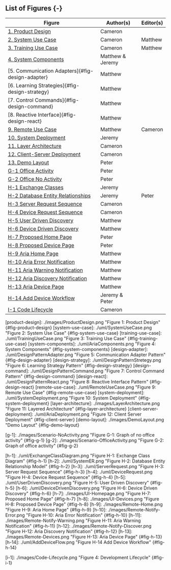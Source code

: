 <p style="page-break-before:always;"></p>

## List of Figures {-}

| Figure                                             | Author(s)            | Editor(s)            |
| -------------------------------------------------- | -------------------- | -------------------- |
| [1. Product Design](#fig-product-design)           | Cameron              |                      |
| [2. System Use Case](#fig-system-use-case)         | Cameron              | Matthew              |
| [3. Training Use Case](#fig-training-use-case)     | Cameron              | Matthew              |
| [4. System Components](#fig-system-components)     | Matthew & Jeremy     |                      |
| [5. Communication Adapters]{#fig-design-adapter}   | Matthew              |                      |
| [6. Learning Strategies]{#fig-design-strategy}     | Matthew              |                      |
| [7. Control Commands]{#fig-design-command}         | Matthew              |                      |
| [8. Reactive Interface]{#fig-design-react}         | Matthew              |                      |
| [9. Remote Use Case](#fig-remote-use-case)         | Matthew              | Cameron              |
| [10. System Deployment](#fig-system-deployment)    | Jeremy               |                      |
| [11. Layer Architecture](#fig-layer-architecture)  | Cameron              |                      |
| [12. Client-Server Deployment](#fig-client-server) | Cameron              |                      |
| [13. Demo Layout](#fig-demo-layout)                | Peter                |                      |
| [G-1 Office Activity](#fig-g-1)                    | Peter                |                      |
| [G-2 Office No Activity](#fig-g-2)                 | Peter                |                      |
| [H-1 Exchange Classes](#fig-h-1)                   | Jeremy               |                      |
| [H-2 Database Entity Relationships](#fig-h-2)      | Jeremy               | Peter                |
| [H-3 Server Request Sequence](#fig-h-3)            | Cameron              |                      |
| [H-4 Device Request Sequence](#fig-h-4)            | Cameron              |                      |
| [H-5 User Driven Discovery](#fig-h-5)              | Matthew              |                      |
| [H-6 Device Driven Discovery](#fig-h-6)            | Matthew              |                      |
| [H-7 Proposed Home Page](#fig-h-7)                 | Peter                |                      |
| [H-8 Proposed Device Page](#fig-h-8)               | Peter                |                      |
| [H-9 Aria Home Page](#fig-h-9)                     | Matthew              |                      |
| [H-10 Aria Error Notification](#fig-h-10)          | Matthew              |                      |
| [H-11 Aria Warning Notification](#fig-h-11)        | Matthew              |                      |
| [H-12 Aria Discovery Notification](#fig-h-12)      | Matthew              |                      |
| [H-13 Aria Device Page](#fig-h-13)                 | Matthew              |                      |
| [H-14 Add Device Workflow](#fig-h-14)              | Jeremy & Peter       |                      |
| [I-1 Code Lifecycle](#fig-i-1)                     | Cameron              |                      |

<!-- 
	Image References:
	
	Links to images should be defined as the following
	
			[unique-name]: ./path/to/image.png "Figure i: Figure Caption" {#fig-unique-name}
		
	When using a figure link, use the following syntax
	
			![][unique-name]
			
	To link to an image, use the following syntax
	
			[Image Text](#fig-unique-name)
			
	Figures in appendices should use the unique name A-X where A is the appendix identifier and
	X is the figure number in that section.		

	Note: This section is not rendered here. It is just for record keeping 
-->

[product-design]: ./images/ProductDesign.png "Figure 1: Product Design" {#fig-product-design}
[system-use-case]: ./uml/SystemUseCase.png "Figure 2: System Use Case" {#fig-system-use-case}
[training-use-case]: ./uml/TrainingUseCase.png "Figure 3: Training Use Case" {#fig-training-use-case}
[system-components]: ./uml/AriaComponents.png "Figure 4: System Components" {#fig-system-components}
[design-adapter]: ./uml/DesignPatternAdapter.png "Figure 5: Communication Adapter Pattern" {#fig-design-adapter}
[design-strategy]: ./uml/DesignPatternStretegy.png "Figure 6: Learning Strategy Pattern" {#fig-design-strategy}
[design-command]: ./uml/DesignPatternCommand.png "Figure 7: Control Command Pattern" {#fig-design-command}
[design-react]: ./uml/DesignPatternReact.png "Figure 8: Reactive Interface Pattern" {#fig-design-react}
[remote-use-case]: ./uml/RemoteUseCase.png "Figure 9: Remote Use Case" {#fig-remote-use-case}
[system-deployment]: ./uml/SystemDeployment.png "Figure 10: System Deployment" {#fig-system-deployment}
[layer-architecture]: ./images/LayerArchitecture.png "Figure 11: Layered Architecture" {#fig-layer-architecture}
[client-server-deployment]: ./uml/AriaDeployment.png "Figure 12: Client Server Deployment" {#fig-client-server} 
[demo-layout]: ./images/DemoLayout.png "Demo Layout" {#fig-demo-layout}

[g-1]: ./images/Scenario-NoActivity.png "Figure G-1: Graph of no office activity" {#fig-g-1}
[g-2]: ./images/Scenario-OfficeActivity.png "Figure G-2: Graph of office activity" {#fig-g-2}

[h-1]: ./uml/ExchangeClassDiagram.png "Figure H-1: Exchange Class Diagram" {#fig-h-1}
[h-2]: ./uml/SystemER.png "Figure H-2: Database Entity Relationship Model" {#fig-h-2}
[h-3]: ./uml/ServerRequest.png "Figure H-3: Server Request Sequence" {#fig-h-3}
[h-4]: ./uml/DeviceRequest.png "Figure H-4: Device Request Sequence" {#fig-h-4}
[h-5]: ./uml/UserDrivenDiscovery.png "Figure H-5: User Driven Discovery" {#fig-h-5}
[h-6]: ./uml/DeviceDrivenDiscovery.png "Figure H-6: Device Driven Discovery" {#fig-h-6}
[h-7]: ./images/UI-Homepage.png "Figure H-7: Proposed Home Page" {#fig-h-7}
[h-8]: ./images/UI-Devices.png "Figure H-8: Proposed Device Page" {#fig-h-8}
[h-9]: ./images/Remote-Home.png "Figure H-9: Aria Home Page" {#fig-h-9}
[h-10]: ./images/Remote-Notify-Error.png "Figure H-10: Aria Error Notification" {#fig-h-10}
[h-11]: ./images/Remote-Notify-Warning.png "Figure H-11: Aria Warning Notification" {#fig-h-11}
[h-12]: ./images/Remote-Notify-Discover.png "Figure H-12: Aria Discovery Notification" {#fig-h-12}
[h-13]: ./images/Remote-Devices.png "Figure H-13: Aria Device Page" {#fig-h-13}
[h-14]: ./uml/AddDeviceFlow.png "Figure H-14 Add Device Workflow" {#fig-h-14}

[i-1]: ./images/Code-Lifecycle.png "Figure 4: Development Lifecycle" {#fig-i-1}

